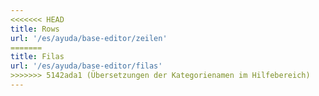 ```yaml
---
<<<<<<< HEAD
title: Rows
url: '/es/ayuda/base-editor/zeilen'
=======
title: Filas
url: '/es/ayuda/base-editor/filas'
>>>>>>> 5142ada1 (Übersetzungen der Kategorienamen im Hilfebereich)
---
```

